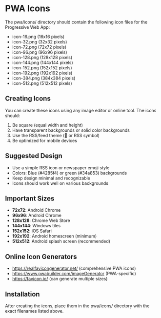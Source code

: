 # PWA Icons

The pwa/icons/ directory should contain the following icon files for the Progressive Web App:

- icon-16.png (16x16 pixels)
- icon-32.png (32x32 pixels)
- icon-72.png (72x72 pixels)
- icon-96.png (96x96 pixels)
- icon-128.png (128x128 pixels)
- icon-144.png (144x144 pixels)
- icon-152.png (152x152 pixels)
- icon-192.png (192x192 pixels)
- icon-384.png (384x384 pixels)
- icon-512.png (512x512 pixels)

## Creating Icons

You can create these icons using any image editor or online tool. The icons should:

1. Be square (equal width and height)
2. Have transparent backgrounds or solid color backgrounds
3. Use the RSS/feed theme (📰 or RSS symbol)
4. Be optimized for mobile devices

## Suggested Design

- Use a simple RSS icon or newspaper emoji style
- Colors: Blue (#4285f4) or green (#34a853) backgrounds
- Keep design minimal and recognizable
- Icons should work well on various backgrounds

## Important Sizes

- **72x72**: Android Chrome
- **96x96**: Android Chrome
- **128x128**: Chrome Web Store
- **144x144**: Windows tiles
- **152x152**: iOS Safari
- **192x192**: Android homescreen (minimum)
- **512x512**: Android splash screen (recommended)

## Online Icon Generators

- https://realfavicongenerator.net/ (comprehensive PWA icons)
- https://www.pwabuilder.com/imageGenerator (PWA-specific)
- https://favicon.io/ (can generate multiple sizes)

## Installation

After creating the icons, place them in the pwa/icons/ directory with the exact filenames listed above.
